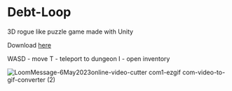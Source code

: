 # Debt-Loop

3D rogue like puzzle game made with Unity

Download [here]([https://www.robotarium.gatech.edu/](https://www.dropbox.com/s/9j9jlqgvm8gmd68/Debt%20Loop.zip?dl=0))

WASD - move
T - teleport to dungeon
I - open inventory

![LoomMessage-6May2023online-video-cutter com1-ezgif com-video-to-gif-converter (2)](https://github.com/user-attachments/assets/e650d9d5-0895-4c3c-bb92-f100a8841c90)
